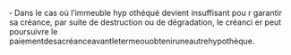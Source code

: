 ‐ Dans le cas où l’immeuble hyp othéqué devient insuffisant pou r garantir sa créance, par suite de destruction ou de dégradation, le créanci er peut poursuivre le paiementdesacréanceavantletermeouobteniruneautrehypothèque.